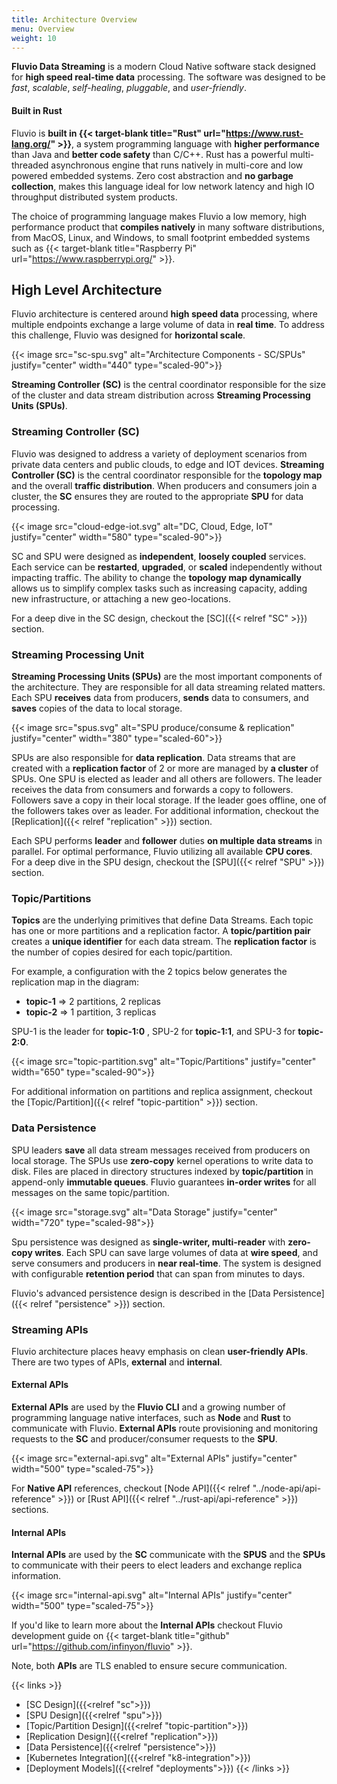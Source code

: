 ```yaml
---
title: Architecture Overview
menu: Overview
weight: 10
---
```


**Fluvio Data Streaming** is a modern Cloud Native software stack designed for **high speed real-time data** processing. The software was designed to be _fast_, _scalable_, _self-healing_, _pluggable_, and _user-friendly_.

#### Built in Rust

Fluvio is **built in {{< target-blank title="Rust" url="https://www.rust-lang.org/" >}}**, a system programming language with **higher performance** than Java and **better code safety** than C/C++. Rust has a powerful multi-threaded asynchronous engine that runs natively in multi-core and low powered embedded systems. Zero cost abstraction and **no garbage collection**, makes this language ideal for low network latency and high IO throughput distributed system products.

The choice of programming language makes Fluvio a low memory, high performance product that **compiles natively** in many software distributions, from MacOS, Linux, and Windows, to small footprint embedded systems such as {{< target-blank title="Raspberry Pi" url="https://www.raspberrypi.org/" >}}.


## High Level Architecture

Fluvio architecture is centered around **high speed data** processing, where multiple endpoints exchange a large volume of data in **real time**. To address this challenge, Fluvio was designed for **horizontal scale**.

{{< image src="sc-spu.svg" alt="Architecture Components - SC/SPUs" justify="center" width="440" type="scaled-90">}}

**Streaming Controller (SC)** is the central coordinator responsible for the size of the cluster and data stream distribution across **Streaming Processing Units (SPUs)**.

 
### Streaming Controller (SC)

Fluvio was designed to address a variety of deployment scenarios from private data centers and public clouds, to edge and IOT devices. **Streaming Controller (SC)** is the central coordinator responsible for the **topology map** and the overall **traffic distribution**.
When producers and consumers join a cluster, the **SC** ensures they are routed to the appropriate **SPU** for data processing.

{{< image src="cloud-edge-iot.svg" alt="DC, Cloud, Edge, IoT" justify="center" width="580" type="scaled-90">}}

SC and SPU were designed as **independent**, **loosely coupled** services. Each service can be **restarted**, **upgraded**, or **scaled** independently without impacting traffic. The ability to change the **topology map dynamically** allows us to simplify complex tasks such as increasing capacity, adding new infrastructure, or attaching a new geo-locations.

For a deep dive in the SC design, checkout the [SC]({{< relref "SC" >}}) section.


### Streaming Processing Unit

**Streaming Processing Units (SPUs)** are the most important components of the architecture. They are responsible for all data streaming related matters. Each SPU **receives** data from producers, **sends** data to consumers, and **saves** copies of the data to local storage.

{{< image src="spus.svg" alt="SPU produce/consume & replication" justify="center" width="380" type="scaled-60">}}

SPUs are also responsible for **data replication**. Data streams that are created with a __replication factor__ of 2 or more are managed by __a cluster__ of SPUs. One SPU is elected as leader and all others are followers. The leader receives the data from consumers and forwards a copy to followers. Followers save a copy in their local storage. If the leader goes offline, one of the followers takes over as leader. For additional information, checkout the [Replication]({{< relref "replication" >}}) section.

Each SPU performs **leader** and **follower** duties **on multiple data streams** in parallel. For optimal performance, Fluvio utilizing all available **CPU cores**. 
For a deep dive in the SPU design, checkout the [SPU]({{< relref "SPU" >}}) section.

### Topic/Partitions

**Topics** are the underlying primitives that define Data Streams. Each topic has one or more partitions and a replication factor. A **topic/partition pair** creates a **unique identifier** for each data stream. The **replication factor** is the number of copies desired for each topic/partition. 

For example, a configuration with the 2 topics below generates the replication map in the diagram:

* **topic-1** => 2 partitions, 2 replicas 
* **topic-2** => 1 partition, 3 replicas

SPU-1 is the leader for **topic-1:0** , SPU-2 for **topic-1:1**, and SPU-3 for **topic-2:0**.

{{< image src="topic-partition.svg" alt="Topic/Partitions" justify="center" width="650" type="scaled-90">}}

For additional information on partitions and replica assignment, checkout the [Topic/Partition]({{< relref "topic-partition" >}}) section.


### Data Persistence

SPU leaders **save** all data stream messages received from producers on local storage. The SPUs use **zero-copy** kernel operations to write data to disk. Files are placed in directory structures indexed by **topic/partition** in append-only **immutable queues**. Fluvio guarantees **in-order writes** for all messages on the same topic/partition.

{{< image src="storage.svg" alt="Data Storage" justify="center" width="720" type="scaled-98">}}

Spu persistence was designed as **single-writer, multi-reader** with **zero-copy writes**. Each SPU can save large volumes of data at **wire speed**, and serve consumers and producers in **near real-time**. The system is designed with configurable **retention period** that can span from minutes to days.

Fluvio's advanced persistence design is described in the [Data Persistence]({{< relref "persistence" >}}) section.

### Streaming APIs

Fluvio architecture places heavy emphasis on clean **user-friendly APIs**. There are two types of APIs, **external** and **internal**. 

#### External APIs

**External APIs** are used by the **Fluvio CLI** and a growing number of programming language native interfaces, such as  **Node** and **Rust** to communicate with Fluvio. **External APIs** route provisioning and monitoring requests to the **SC** and producer/consumer requests to the **SPU**.

{{< image src="external-api.svg" alt="External APIs" justify="center" width="500" type="scaled-75">}}

For **Native API** references, checkout [Node API]({{< relref "../node-api/api-reference" >}}) or [Rust API]({{< relref "../rust-api/api-reference" >}}) sections.

#### Internal APIs

**Internal APIs** are used by the **SC** communicate with the **SPUS** and the **SPUs** to communicate with their peers to elect leaders and exchange replica information. 

{{< image src="internal-api.svg" alt="Internal APIs" justify="center" width="500" type="scaled-75">}}

If you'd like to learn more about the **Internal APIs** checkout Fluvio development guide on {{< target-blank title="github" url="https://github.com/infinyon/fluvio" >}}.

Note, both **APIs** are TLS enabled to ensure secure communication. 


{{< links >}}
* [SC Design]({{<relref "sc">}})
* [SPU Design]({{<relref "spu">}})
* [Topic/Partition Design]({{<relref "topic-partition">}})
* [Replication Design]({{<relref "replication">}})
* [Data Persistence]({{<relref "persistence">}})
* [Kubernetes Integration]({{<relref "k8-integration">}})
* [Deployment Models]({{<relref "deployments">}})
{{< /links >}} 
